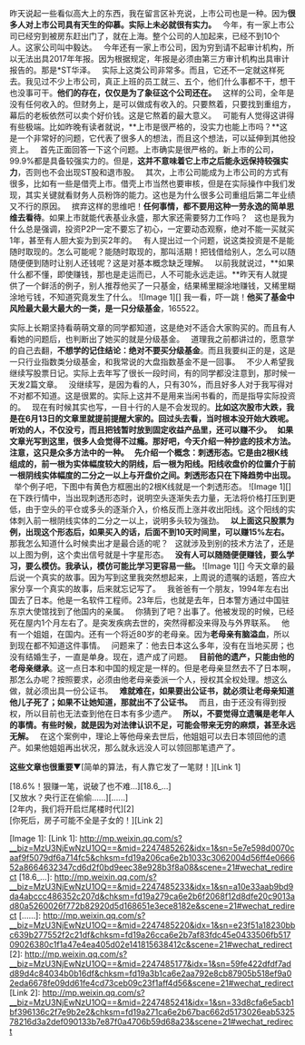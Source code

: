 昨天说起一些看似高大上的东西，我在留言区补充说，上市公司也是一种。因为**很多人对上市公司具有天生的仰慕。实际上未必就很有实力。**
 
今年，有一家上市公司已经穷到被房东赶出门了，就在上海。整个公司的人加起来，已经不到10个人。这家公司叫中毅达。
 
今年还有一家上市公司，因为穷到请不起审计机构，所以无法出具2017年年报。因为根据规定，年报是必须由第三方审计机构出具审计报告的。那是\*ST华泽。
 
实际上这类公司非常多。而且，它还不一定就这样死去。我见过不少上市公司，真正上班的员工就三、五个，他们什么事都不干，想干也没事可干。**他们的存在，仅仅是为了象征这个公司还在。**
 
这样的公司，全年是没有任何收入的。但财务上，是可以做成有收入的。只要熬着，只要找到重组方，幕后的老板依然可以卖个好价钱。这是它熬着的最大意义。
 
可能有人觉得这讲得有些极端。比如昨晚有读者就说，**上市是很严格的，没实力也能上市吗？**这是一个非常好的问题，它代表了很多人的想法，而且这个想法，可以延伸到其他投资上。
 
首先正面回答一下这个问题。上市确实是很严格的。新上市的公司，99.9%都是具备较强实力的。但是，**这并不意味着它上市之后能永远保持较强实力**，否则也不会出现ST股和退市股。
 
其次，上市公司能成为上市公司的方式有很多，比如有一些是借壳上市。借壳上市当然也要审核，但是在实际操作中我们发现，其实关键就看财务人员粉饰的能力。这也是为什么很多公司重组后第二年业绩又不行的原因。
 
摈弃这样的思维吧！**任何事情，都不要用这种一劳永逸的简单思维去看待**。如果上市就能代表基业永盛，那大家还需要努力工作吗？
 
这也是我为什么总是强调，投资P2P一定不要忘了初心，一定要动态观察，绝对不能一买就买1年，甚至有人胆大妄为到买2年的。
 
有人提出过一个问题，说这类投资是不是能随时取现的。怎么可能呢？能随时取现的，那叫活期！把钱借给别人，怎么可以随随便便到随时让别人还钱呢？这是对基本概念缺乏理解。
 
以前我就说过，**如果什么都不懂，即使赚钱，那也是走运而已，人不可能永远走运。**昨天有人就提供了一个鲜活的例子，别人推荐他买了一只基金，结果稀里糊涂地赚钱，又稀里糊涂地亏钱，不知道究竟发生了什么。
![Image 1][]
我一看，吓一跳！**他买了基金中风险最大最大最大的一类，是一只分级基金**，165522。
  
实际上长期坚持看萌萌文章的同学都知道，这是绝对不适合大家购买的。而且有人看她的问题后，也判断出了她买的就是分级基金。
 
道理我之前都讲过的，愿意学的自己去翻，**不想学的记住结论：绝对不要买分级基金**。而且我要纠正的是，这是一只行业指数类分级基金，和我常说的大盘指数基金不是一回事。
 
不少人希望我继续写股票日记。实际上去年写了很长一段时间，有的同学都没注意到，那时候一天发2篇文章。
 
没继续写，是因为看的人，只有30%，而且好多人对于我写得对不对都不知道。这是很累的。实际上这并不是用来当闲书看的，而是指导实际投资的。
 
现在有时候其实也写，一目十行的人是不会发现的。**比如这次股市大跌，我是在6月13日的文章里就提前提醒大家的。**回过头去看，当时根本没开始大跌呢。听劝的人，不仅没亏，而且把钱暂时放到固定收益产品里，还可以赚不少。
 
如果文章光写到这里，很多人会觉得不过瘾。那好吧，**今天介绍一种抄底的技术方法。注意，这只是众多方法中的一种。**
 
先介绍一个概念：刺透形态。它是由2根K线组成的**，前一根为实体幅度较大的阴线，后一根为阳线。阳线收盘价的位置介于前一根阴线实体幅度的二分之一以上与开盘价之间。刺透形态只在下降趋势中出现。**
 
举个例子吧，下图中有黄色方框圈出的2根K线就是一个刺透形态。
![Image 1][]
在下跌行情中，当出现刺透形态时，说明空头逐渐失去力量，无法将价格打压到更低，由于空头的平仓或多头的逐渐介入，价格反而上涨并收出阳线。这个阳线的实体刺入前一根阴线实体的二分之一以上，说明多头较为强劲。
 
**以上面这只股票为例，出现这个形态后，如果买入的话，后面不到10天时间里，可以赚15%左右。**
 
那我怎么知道什么时候卖出才是最合适的呢？
 
这就涉及到别的技术方法了，还是以上图为例，这个卖出信号就是十字星形态。
 
**没有人可以随随便便赚钱，要么学习，要么模仿。我承认，模仿可能比学习更容易一些。**
![Image 1][]
今天文章的最后说一个真实的故事。因为写到这里我突然想起来，上周说的遗嘱的话题，答应大家分享一个真实的故事，后来就忘记写了。
 
我爸爸有一个朋友，1994年左右出国去了日本。他是一名软件工程师。23年后，也就是去年，日本警方通过中国驻东京大使馆找到了他国内的亲属。
 
你猜到了吧？出事了。他被发现的时候，已经死在屋内1个月左右了。是突发疾病去世的，突然得都没来得及与外界联系。
 
他有一个姐姐，在国内。还有一个将近80岁的老母亲。因为**老母亲有脑溢血**，所以到现在都不知道这件事情。
 
问题来了：他去日本这么多年，没有在当地买房；也没有结婚生子，一直是单身。现在，遗产成了问题。
 
**目前他的遗产，只能由他的老母亲继承**。这一点日本和中国的规定是一样的。但是老母亲显然去不了日本啊，那怎么办呢？按照要求，必须由他老母亲委派一个人，授权其全权处理。想这么做，就必须出具一份公证书。
 
**难就难在，如果要出公证书，就必须让老母亲知道他儿子死了；如果不让她知道，那就出不了公证书。**
 
而且，由于还没有得到授权，所以目前也无法查到他在日本有多少遗产。
 
**所以，不要觉得立遗嘱是老年人的事情。有些时候，就是因为对法律认识不足，可能会带来无穷的麻烦，甚至永远无解。**
 
在这个案例中，理论上等他母亲去世后，他姐姐可以去日本领回他的遗产。如果他姐姐再出状况，那么就永远没人可以领回那笔遗产了。
  
**这些文章也很重要**▼[简单的算法，有人靠它发了一笔财！][Link 1]  
  
[18.6%！狠赚一笔，说破了也不难...][18.6_...]  
[又放水？央行正在偷偷......][......]  
[2年内，我们将开启烂尾楼时代][2]  
[你死后，房子可能不全是子女的！][Link 2]

[Image 1]: 
[Link 1]: http://mp.weixin.qq.com/s?__biz=MzU3NjEwNzU1OQ==&mid=2247485262&idx=1&sn=5e7e598d0070caaf9f5079df6a714fc5&chksm=fd19a206ca6e2b1033c3062004d56ff4e066652a8664632347cd6d2f0bd9eec38e928b3f8a08&scene=21#wechat_redirect
[18.6_...]: http://mp.weixin.qq.com/s?__biz=MzU3NjEwNzU1OQ==&mid=2247485233&idx=1&sn=a10e33aab9bd9da4abccc486352c207d&chksm=fd19a279ca6e2b6f2068f12d8dfe20c9013ad80a5260026f772b82920d5d168651e3ece8182e&scene=21#wechat_redirect
[......]: http://mp.weixin.qq.com/s?__biz=MzU3NjEwNzU1OQ==&mid=2247485220&idx=1&sn=e23f51a18230bbc639b277552f2c21df&chksm=fd19a26cca6e2b7af83fdc45e0433506fb51709026380c1f1a47e4ea405d02e141815638412c&scene=21#wechat_redirect
[2]: http://mp.weixin.qq.com/s?__biz=MzU3NjEwNzU1OQ==&mid=2247485177&idx=1&sn=59fe422dfdf7add89d4c84034b0b16df&chksm=fd19a3b1ca6e2aa792e8cb87905b518ef9a02eda6678fe09dd61fe4cd73ceb09c23f1aff4d56&scene=21#wechat_redirect
[Link 2]: http://mp.weixin.qq.com/s?__biz=MzU3NjEwNzU1OQ==&mid=2247485241&idx=1&sn=33d8cfa6e5acb1bf396136c2f7e9b2e2&chksm=fd19a271ca6e2b67bac662d5173026eab532578216d3a2def090133b7e87f0a4706b59d68a23&scene=21#wechat_redirect